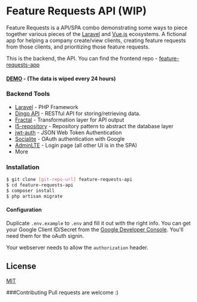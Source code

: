 # Feature Requests API (WIP)

Feature Requests is a API/SPA combo demonstrating some ways to piece together various pieces of the [Laravel](https://laravel.com/) and [Vue.js](http://vuejs.org/) ecosystems. A fictional app for helping a company create/view clients, creating feature requests from those clients, and prioritizing those feature requests.

This is the backend, the API. You can find the frontend repo - [feature-requests-app](https://github.com/haydenbbickerton/feature-requests-app)
#### [DEMO](https://feature-requests.haydenbickerton.com) - (The data is wiped every 24 hours)

### Backend Tools
* [Laravel](https://github.com/laravel/laravel) - PHP Framework
* [Dingo API](https://github.com/dingo/api) - RESTful API for storing/retrieving data.
* [Fractal](https://github.com/thephpleague/fractal) - Transformation layer for API output
* [l5-repository](https://github.com/andersao/l5-repository) - Repository pattern to abstract the database layer
* [jwt-auth](https://github.com/tymondesigns/jwt-auth) - JSON Web Token Authentication
* [Socialite](https://github.com/laravel/socialite) - OAuth authentication with Google
* [AdminLTE](https://github.com/almasaeed2010/AdminLTE) - Login page (all other UI is in the SPA)
* More

### Installation

```sh
$ git clone [git-repo-url] feature-requests-api
$ cd feature-requests-api
$ composer install
$ php artisan migrate
```

#### Configuration
Duplicate `.env.example` to `.env` and fill it out with the right info. You can get your Google Client ID/Secret from the [Google Developer Console](https://console.developers.google.com). You'll need them for the oAuth signin.

Your webserver needs to allow the `authorization` header.

License
----
[MIT](opensource.org/licenses/MIT)

###Contributing
Pull requests are welcome :)